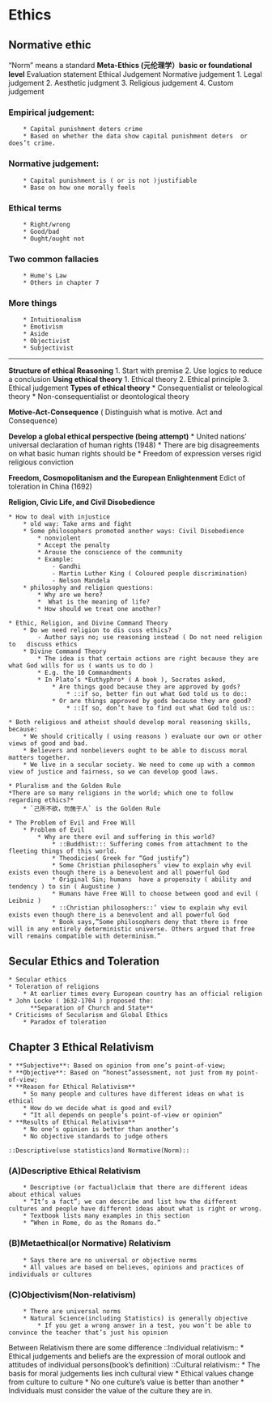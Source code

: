# Ethics 
## Normative ethic
“Norm” means a standard
**Meta-Ethics (元伦理学）basic or foundational level** 
Evaluation statement
Ethical Judgement
Normative judgement
		1. Legal judgement
		2. Aesthetic judgment
		3. Religious judgement
		4. Custom judgement

### Empirical judgement:		* Capital punishment deters crime		* Based on whether the data show capital punishment deters 	or does’t crime.### Normative judgement:		* Capital punishment is ( or is not )justifiable		* Base on how one morally feels### Ethical terms		* Right/wrong		* Good/bad		* Ought/ought not
		### Two common fallacies		* Hume's Law		* Others in chapter 7### More things		* Intuitionalism		* Emotivism		* Aside		* Objectivist		* Subjectivist
- - - -
**Structure of ethical Reasoning**
		1. Start with premise 
		2.  Use logics to reduce a conclusion
**Using ethical theory**
		1. Ethical theory
		2. Ethical principle
		3. Ethical judgement
**Types of ethical theory**
		* Consequentialist or teleological theory
		* Non-consequentialist or deontological theory
	
**Motive-Act-Consequence**
	( Distinguish what is motive. Act and Consequence)

**Develop a global ethical perspective (being attempt)**		* United nations' universal declaration of human rights (1948)		* There are big disagreements on what basic human rights should be		* Freedom of expression verses rigid religious conviction
		**Freedom, Cosmopolitanism and the European Enlightenment**	Edict of toleration in China (1692)	

**Religion, Civic Life, and Civil Disobedience**
	
	* How to deal with injustice
		* old way: Take arms and fight
		* Some philosophers promoted another ways: Civil Disobedience
			* nonviolent
			* Accept the penalty
			* Arouse the conscience of the community
			* Example:
				- Gandhi
				- Martin Luther King ( Coloured people discrimination)
				- Nelson Mandela 
		* philosophy and religion questions:
			* Why are we here?
			*  What is the meaning of life? 
			* How should we treat one another?	
	
	* Ethic, Religion, and Divine Command Theory
		* Do we need religion to dis cuss ethics?
			- Author says no; use reasoning instead ( Do not need religion to   discuss ethics
		* Divine Command Theory
			* The idea is that certain actions are right because they are what God wills for us ( wants us to do )
			* E.g. the 10 Commandments
			* In Plato’s *Euthyphro* ( A book ), Socrates asked, 
				* Are things good because they are approved by gods?
					* ::if so, better fin out what God told us to do::
				* Or are things approved by gods because they are good?
					* ::If so, don’t have to find out what God told us::
				
	* Both religious and atheist should develop moral reasoning skills, because: 
		* We should critically ( using reasons ) evaluate our own or other views of good and bad.
		* Believers and nonbelievers ought to be able to discuss moral matters together.
		* We live in a secular society. We need to come up with a common view of justice and fairness, so we can develop good laws.
	
	* Pluralism and the Golden Rule 
	*There are so many religions in the world; which one to follow regarding ethics?*
		* `己所不欲，勿施于人` is the Golden Rule
	
	* The Problem of Evil and Free Will
		* Problem of Evil 
			* Why are there evil and suffering in this world?
				* ::Buddhist::: Suffering comes from attachment to the fleeting things of this world.
				* Theodicies( Greek for “God justify”)
				* Some Christian philosophers’ view to explain why evil exists even though there is a benevolent and all powerful God
				* Original Sin; humans  have a propensity ( ability and tendency ) to sin ( Augustine )
				* Humans have Free Will to choose between good and evil ( Leibniz )
				* ::Christian philosophers::’ view to explain why evil exists even though there is a benevolent and all powerful God
				* Book says,”Some philosophers deny that there is free will in any entirely deterministic universe. Others argued that free will remains compatible with determinism.”


## Secular Ethics and Toleration
	* Secular ethics
	* Toleration of religions
		* At earlier times every European country has an official religion
	* John Locke ( 1632-1704 ) proposed the: 
		  **Separation of Church and State**
	* Criticisms of Secularism and Global Ethics
		* Paradox of toleration


## Chapter 3 Ethical Relativism
	* **Subjective**: Based on opinion from one’s point-of-view;
	* **Objective**: Based on “honest”assessment, not just from my point-of-view;
	* **Reason for Ethical Relativism**
		* So many people and cultures have different ideas on what is ethical
		* How do we decide what is good and evil?
		* “It all depends on people’s point-of-view or opinion”
	* **Results of Ethical Relativism**
		* No one’s opinion is better than another’s
		* No objective standards to judge others
	
	::Descriptive(use statistics)and Normative(Norm)::

### (A)Descriptive Ethical Relativism
		* Descriptive (or factual)claim that there are different ideas about ethical values
		* “It’s a fact”; we can describe and list how the different cultures and people have different ideas about what is right or wrong.
		* Textbook lists many examples in this section
		* “When in Rome, do as the Romans do.”
### (B)Metaethical(or Normative) Relativism
		* Says there are no universal or objective norms
		* All values are based on believes, opinions and practices of individuals or cultures
###  (C)Objectivism(Non-relativism)
		* There are universal norms 
		* Natural Science(including Statistics) is generally objective
			* If you get a wrong answer in a test, you won’t be able to convince the teacher that’s just his opinion
	

Between Relativism there are some difference 
	::Individual relativism::
			* Ethical judgements and beliefs are the expression of moral outlook and attitudes of individual persons(book’s definition)
	::Cultural relativism::
			* The basis for moral judgements lies inch cultural view
					* Ethical values change from culture to culture 
					* No one culture’s value is better than another
					* Individuals must consider the value of the culture they are in.
					
				
	
